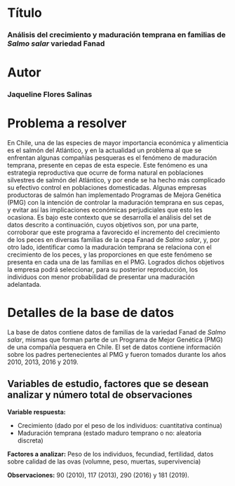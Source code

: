 # Título  
### **Análisis del crecimiento y maduración temprana en familias de _Salmo salar_ variedad Fanad**

# Autor 
### **Jaqueline Flores Salinas**

# Problema a resolver
En Chile, una de las especies de mayor importancia económica y alimenticia es el salmón del Atlántico, y en la actualidad un problema al que se enfrentan algunas compañías pesqueras es el fenómeno de maduración temprana, presente en cepas de esta especie. Este fenómeno es una estrategia reproductiva que ocurre de forma natural en poblaciones silvestres de salmón del Atlántico, y por ende se ha hecho más complicado su efectivo control en poblaciones domesticadas. Algunas empresas productoras de salmón han implementado Programas de Mejora Genética (PMG) con la intención de controlar la maduración temprana en sus cepas, y evitar así las implicaciones económicas perjudiciales que esto les ocasiona. Es bajo este contexto que se desarrolla el análisis del set de datos descrito a continuación, cuyos objetivos son, por una parte, corroborar que este programa a favorecido el incremento del crecimiento de los peces en diversas familias de la cepa Fanad de _Salmo salar_, y, por otro lado, identificar como la maduración temprana se relaciona con el crecimiento de los peces, y las proporciones en que este fenómeno se presenta en cada una de las familias en el PMG. Logrados dichos objetivos la empresa podrá seleccionar, para su posterior reproducción, los individuos con menor probabilidad de presentar una maduración adelantada.

# Detalles de la base de datos
La base de datos contiene datos de familias de la variedad Fanad de _Salmo salar_, mismas que forman parte de un Programa de Mejor Genética (PMG) de una compañía pesquera en Chile. El set de datos contiene información sobre los padres pertenecientes al PMG y fueron tomados durante los años 2010, 2013, 2016 y 2019.

## Variables de estudio, factores que se desean analizar y número total de observaciones
**Variable respuesta:**  
- Crecimiento (dado por el peso de los individuos: cuantitativa continua)  
- Maduración temprana (estado maduro temprano o no: aleatoria discreta)  

**Factores a analizar:** Peso de los individuos, fecundiad, fertilidad, datos sobre calidad de las ovas (volumne, peso, muertas, supervivencia)  

**Observaciones:** 90 (2010), 117 (2013), 290 (2016) y 181 (2019).
